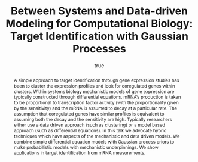 ---
abstract: "A simple approach to target identification through gene expression studies
  has been to cluster the expression profiles and look for coregulated genes within
  clusters. Within systems biology mechanistic models of gene expression are typically
  constructed through differential equations. mRNA\u2019s production is taken to be
  proportional to transcription factor activity (with the proportionality given by
  the sensitivity) and the mRNA is assumed to decay at a particular rate. The assumption
  that coregulated genes have similar profiles is equivalent to assuming both the
  decay and the sensitivity are high. Typically researchers either use a data driven
  approach (such as clustering) or a model based approach (such as differential equations).
  In this talk we advocate hybrid techniques which have aspects of the mechanistic
  and data driven models. We combine simple differential equation models with Gaussian
  process priors to make probabilistic models with mechanistic underpinnings. We show
  applications in target identification from mRNA measurements."
author:
- family: Lawrence
  given: Neil D.
  gscholar: r3SJcvoAAAAJ
  institute: University of Sheffield
  twitter: lawrennd
  url: http://inverseprobability.com
categories:
- Lawrence-ibsb10
day: '27'
errata: []
extras: []
key: Lawrence-ibsb10
layout: talk
linkpdf: ftp://ftp.dcs.shef.ac.uk/home/neil/ode_kyoto10.pdf
month: 7
published: 2010-07-27
section: pre
title: 'Between Systems and Data-driven Modeling for Computational Biology: Target
  Identification with <span>Gaussian</span> Processes'
venue: IBSB2010, Kyoto University, Japan
year: '2010'
---